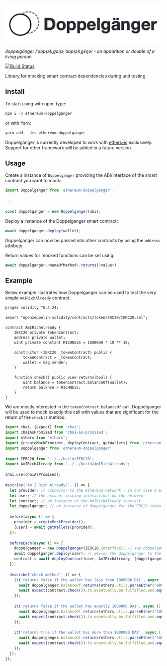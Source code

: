 ![Doppelganger](https://raw.githubusercontent.com/EthWorks/Doppelganger/master/assets/doppelganger-logo-512w.png "Doppelganger")

_doppelgänger /ˈdɒp(ə)lˌɡaŋə,ˈdɒp(ə)lˌɡɛŋə/ - an apparition or double of a living person_


[![Build Status](https://travis-ci.com/EthWorks/Doppelganger.svg?branch=master)](https://travis-ci.com/EthWorks/Doppelganger)


Library for mocking smart contract dependencies during unit testing.

## Install
To start using with npm, type:
```sh
npm i -D ethereum-doppelganger
```

or with Yarn:
```sh
yarn add --dev ethereum-doppelganger
```

Doppelganger is currently developed to work with [ethers-js](https://github.com/ethers-io/ethers.js/) exclusively. Support for other framework will be added in a future version.

## Usage

Create a instance of `Doppelganger` providing the ABI/interface of the smart contract you want to mock:

```js
import Doppelganger from 'ethereum-doppelganger';

...

const doppelganger = new Doppelganger(abi);
```

Deploy a instance of the Doppelganger smart contract:

```js
await doppelganger.deploy(wallet);
```

Doppelganger can now be passed into other contracts by using the `address` attribute.

Return values for mocked functions can be set using:

```js
await doppelganger.<nameOfMethod>.returns(<value>)
```

## Example

Below example illustrates how Doppelganger can be used to test the very simple `AmIRichAlready` contract.

```Solidity
pragma solidity ^0.4.24;

import "openzeppelin-solidity/contracts/token/ERC20/IERC20.sol";

contract AmIRichAlready {
    IERC20 private tokenContract;
    address private wallet;
    uint private constant RICHNESS = 1000000 * 10 ** 18;

    constructor (IERC20 _tokenContract) public {
        tokenContract = _tokenContract;
        wallet = msg.sender;
    }

    function check() public view returns(bool) {
        uint balance = tokenContract.balanceOf(wallet);
        return balance > RICHNESS;
    }
}
```

We are mostly interested in the `tokenContract.balanceOf` call. Doppelganger will be used to mock exactly this call with values that are significant for the return of the `check()` method.

```js
import chai, {expect} from 'chai';
import chaiAsPromised from 'chai-as-promised';
import ethers from 'ethers';
import {createMockProvider, deployContract, getWallets} from 'ethereum-waffle';
import Doppelganger from 'ethereum-doppelganger';

import IERC20 from '../../build/IERC20';
import AmIRichAlready from '../../build/AmIRichAlready';

chai.use(chaiAsPromised);

describe('Am I Rich Already?', () => {
  let provider; // connector to the ethereum network - in our case a Ganache instance 
  let user; // the account issuing interactions on the network
  let contract; // an instance of the AmIRichAlready contract
  let doppelganger; // an instance of doppelganger for the ERC20 token we want to observe

  before(async () => {
    provider = createMockProvider(); 
    [user] = await getWallets(provider);
  });

  beforeEach(async () => {
    doppelganger = new Doppelganger(IERC20.interface); // say doppelganger what it should pretend to be
    await doppelganger.deploy(user); // deploy the doppelganger to the chain
    contract = await deployContract(user, AmIRichAlready, [doppelganger.address]); // deploy the contract under test to the chain
  });

  describe('check method', () => {
    it('returns false if the wallet has less then 1000000 DAI', async () => {
      await doppelganger.balanceOf.returns(ethers.utils.parseEther('999999')); // configure doppelganger to return 999999 when balanceOf is called
      await expect(contract.check()).to.eventually.be.fulfilled.and.equal(false);
    });

    it('returns false if the wallet has exactly 1000000 DAI', async () => {
      await doppelganger.balanceOf.returns(ethers.utils.parseEther('1000000')); // subsequent calls override the previous config
      await expect(contract.check()).to.eventually.be.fulfilled.and.equal(false);
    });

    it('returns true if the wallet has more then 1000000 DAI', async () => {
      await doppelganger.balanceOf.returns(ethers.utils.parseEther('1000001'));
      await expect(contract.check()).to.eventually.be.fulfilled.and.equal(true);
    });
  });
});
```